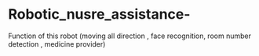 # Robotic_nusre_assistance-
Function of this robot (moving all direction , face recognition, room number detection , medicine provider)
